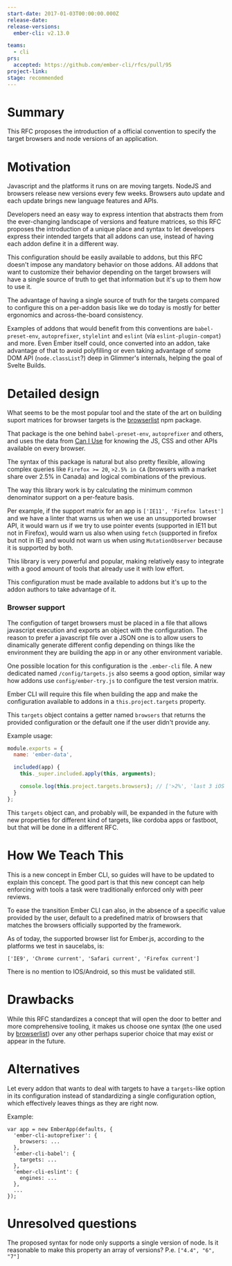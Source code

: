 ```yaml
---
start-date: 2017-01-03T00:00:00.000Z
release-date:
release-versions: 
  ember-cli: v2.13.0

teams: 
  - cli
prs:
  accepted: https://github.com/ember-cli/rfcs/pull/95
project-link: 
stage: recommended
---
```


# Summary

This RFC proposes the introduction of a official convention to specify the target browsers
and node versions of an application.

# Motivation

Javascript and the platforms it runs on are moving targets. NodeJS and browsers release new
versions every few weeks. Browsers auto update and each update brings new language features
and APIs.

Developers need an easy way to express intention that abstracts them from the ever-changing
landscape of versions and feature matrices, so this RFC proposes the introduction of a unique
place and syntax to let developers express their intended targets that all addons can use,
instead of having each addon define it in a different way.

This configuration should be easily available to addons, but this RFC doesn't impose
any mandatory behavior on those addons. All addons that want to customize their behavior
depending on the target browsers will have a single source of truth to get that
information but it's up to them how to use it.

The advantage of having a single source of truth for the targets compared to configure this
on a per-addon basis like we do today is mostly for better ergonomics and across-the-board
consistency.

Examples of addons that would benefit from this conventions are `babel-preset-env`, `autoprefixer`,
`stylelint` and `eslint` (vía `eslint-plugin-compat`) and more. Even Ember itself could,
once converted into an addon, take advantage of that to avoid polyfilling or even taking
advantage of some DOM API (`node.classList`?) deep in Glimmer's internals, helping the goal
of Svelte Builds.

# Detailed design

What seems to be the most popular tool and the state of the art on building suport matrices
for browser targets is the [browserlist](https://github.com/ai/browserslist) npm package.

That package is the one behind `babel-preset-env`, `autoprefixer` and others, and uses the data from
[Can I Use](http://caniuse.com/) for knowing the JS, CSS and other APIs available on every browser.

The syntax of this package is natural but also pretty flexible, allowing complex
queries like `Firefox >= 20`, `>2.5% in CA` (browsers with a market share over 2.5% in Canada)
and logical combinations of the previous.

The way this library work is by calculating the minimum common denominator support on a per-feature basis.

Per example, if the support matrix for an app is `['IE11', 'Firefox latest']` and we have a linter
that warns us when we use an unsupported browser API, it would warn us if we try to use
pointer events (supported in IE11 but not in Firefox), would warn us also when using `fetch` (supported
in firefox but not in IE) and would not warn us when using `MutationObserver` because it is supported by both.

This library is very powerful and popular, making relatively easy to integrate with a good amount of
tools that already use it with low effort.

This configuration must be made available to addons but it's up to the addon authors to take advantage
of it.

### Browser support

The configution of target browsers must be placed in a file that allows javascript execution and exports an object
with the configuration. The reason to prefer a javascript file over a JSON one is to allow users to
dinamically generate different config depending on things like the environment they are building the app in or
any other environment variable.

One possible location for this configuration is the `.ember-cli` file.
A new dedicated named `/config/targets.js` also seems a good option, similar way how addons use `config/ember-try.js`
to configure the test version matrix.

Ember CLI will require this file when building the app and make the configuration available to addons
in a `this.project.targets` property.

This `targets` object contains a getter named `browsers` that returns the provided configuration or the default
one if the user didn't provide any.

Example usage:

```js
module.exports = {
  name: 'ember-data',

  included(app) {
    this._super.included.apply(this, arguments);

    console.log(this.project.targets.browsers); // ['>2%', 'last 3 iOS versions', 'not ie <= 8']
  }
};
```

This `targets` object can, and probably will, be expanded in the future with new properties
for different kind of targets, like cordoba apps or fastboot, but that will be
done in a different RFC.

# How We Teach This

This is a new concept in Ember CLI, so guides will have to be updated to explain this
concept. The good part is that this new concept can help enforcing with tools a task were
traditionally enforced only with peer reviews.

To ease the transition Ember CLI can also, in the absence of a specific value provided by the user,
default to a predefined matrix of browsers that matches the browsers officially supported by the framework.

As of today, the supported browser list for Ember.js, according to the platforms we test in saucelabs, is:

`['IE9', 'Chrome current', 'Safari current', 'Firefox current']`

There is no mention to IOS/Android, so this must be validated still.

# Drawbacks

While this RFC standardizes a concept that will open the door to better and more comprehensive tooling,
it makes us choose one syntax (the one used by [browserlist](https://github.com/ai/browserslist)) over
any other perhaps superior choice that may exist or appear in the future.

# Alternatives

Let every addon that wants to deal with targets to have a `targets`-like option in its configuration
instead of standardizing a single configuration option, which effectively leaves things as they are
right now.

Example:

```
var app = new EmberApp(defaults, {
  'ember-cli-autoprefixer': {
    browsers: ...
  },
  'ember-cli-babel': {
    targets: ...
  },
  'ember-cli-eslint': {
    engines: ...
  },
  ...
});
```

# Unresolved questions

The proposed syntax for node only supports a single version of node. Is it reasonable to
make this property an array of versions? P.e. `["4.4", "6", "7"]`
